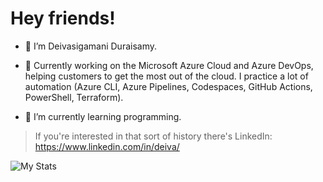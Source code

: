 # Hey friends!

- :ninja: I’m Deivasigamani Duraisamy.

- 🔭 Currently working on the Microsoft Azure Cloud and Azure DevOps, helping customers to get the most out of the cloud. I practice a lot of automation (Azure CLI, Azure Pipelines, Codespaces, GitHub Actions, PowerShell, Terraform).
- 🌱 I’m currently learning programming.

> If you're interested in that sort of history there's LinkedIn: https://www.linkedin.com/in/deiva/

![My Stats](https://github-readme-stats.vercel.app/api?username=lddeiva)

